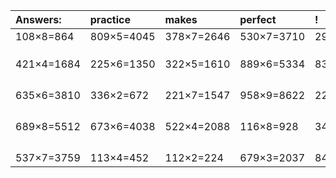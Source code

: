 | Answers: | practice | makes | perfect | ! |
| :--- | :--- | :--- | :--- | :--- |
| 108×8=864 | 809×5=4045 | 378×7=2646 | 530×7=3710 | 299×7=2093 | 
|   |   |   |   |   | 
|   |   |   |   |   | 
|   |   |   |   |   | 
| 421×4=1684 | 225×6=1350 | 322×5=1610 | 889×6=5334 | 837×9=7533 | 
|   |   |   |   |   | 
|   |   |   |   |   | 
|   |   |   |   |   | 
|   |   |   |   |   | 
| 635×6=3810 | 336×2=672 | 221×7=1547 | 958×9=8622 | 227×8=1816 | 
|   |   |   |   |   | 
|   |   |   |   |   | 
|   |   |   |   |   | 
|   |   |   |   |   | 
| 689×8=5512 | 673×6=4038 | 522×4=2088 | 116×8=928 | 345×2=690 | 
|   |   |   |   |   | 
|   |   |   |   |   | 
|   |   |   |   |   | 
|   |   |   |   |   | 
| 537×7=3759 | 113×4=452 | 112×2=224 | 679×3=2037 | 849×6=5094 | 
